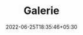 ---
title: "Galerie"
date: 2022-06-25T18:35:46+05:30
draft: false
description: "Scotty's Galerie :earth_asia:"
layout: "gallery"
galleryImages:  
  - src: ../images/A21A2418_169.jpg
  - src: ../images/A21A2454_169.jpg
  - src: ../images/A21A2470_169.jpg
  - src: ../images/A21A2351_169.jpg
  - src: ../images/A21A2366_169.jpg
  - src: ../images/A21A2374_169.jpg
  - src: ../images/A21A2358_32.jpg
  - src: ../images/A21A2407_32.jpg
  - src: ../images/PXL_20230730_195807685_32.jpg
  - src: ../images/DSC_0335_32.jpg
  - src: ../images/DSC_0360_32.jpg
  - src: ../images/DSC_0384_32.jpg
  - src: ../images/DSC_1053_32.jpg
---
